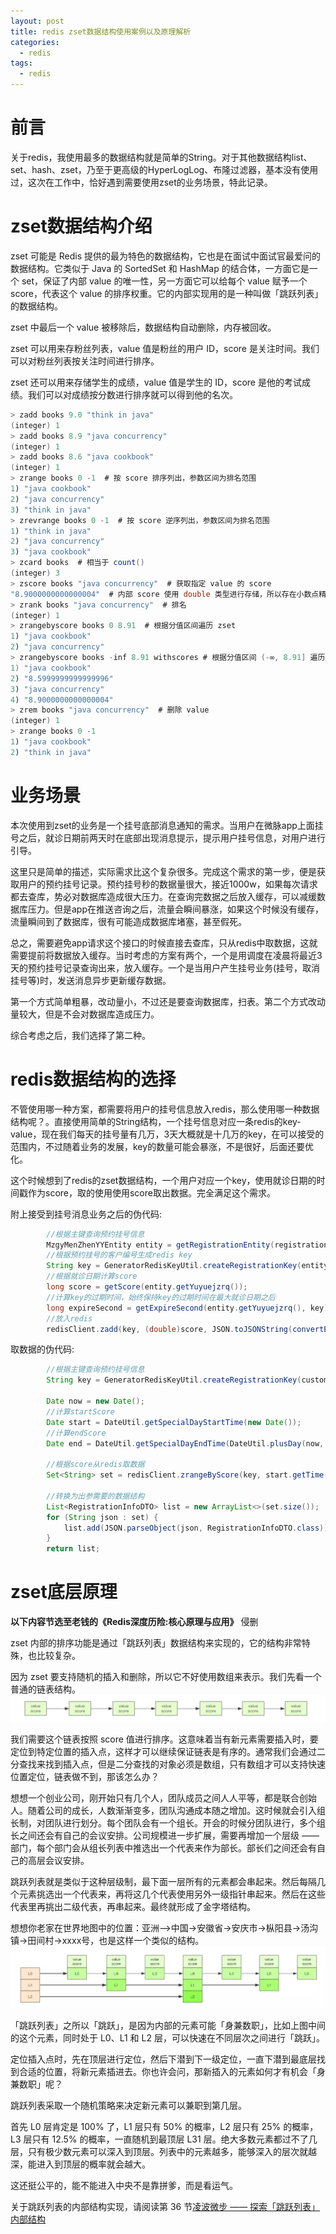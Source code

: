 ```yaml
---
layout: post
title: redis zset数据结构使用案例以及原理解析
categories: 
  - redis
tags:
  - redis
---
```


# 前言
关于redis，我使用最多的数据结构就是简单的String。对于其他数据结构list、set、hash、zset，乃至于更高级的HyperLogLog、布隆过滤器，基本没有使用过，这次在工作中，恰好遇到需要使用zset的业务场景，特此记录。
# zset数据结构介绍
zset 可能是 Redis 提供的最为特色的数据结构，它也是在面试中面试官最爱问的数据结构。它类似于 Java 的 SortedSet 和 HashMap 的结合体，一方面它是一个 set，保证了内部 value 的唯一性，另一方面它可以给每个 value 赋予一个 score，代表这个 value 的排序权重。它的内部实现用的是一种叫做「跳跃列表」的数据结构。

zset 中最后一个 value 被移除后，数据结构自动删除，内存被回收。

zset 可以用来存粉丝列表，value 值是粉丝的用户 ID，score 是关注时间。我们可以对粉丝列表按关注时间进行排序。

zset 还可以用来存储学生的成绩，value 值是学生的 ID，score 是他的考试成绩。我们可以对成绩按分数进行排序就可以得到他的名次。

<!-- more --> 

```java
> zadd books 9.0 "think in java"
(integer) 1
> zadd books 8.9 "java concurrency"
(integer) 1
> zadd books 8.6 "java cookbook"
(integer) 1
> zrange books 0 -1  # 按 score 排序列出，参数区间为排名范围
1) "java cookbook"
2) "java concurrency"
3) "think in java"
> zrevrange books 0 -1  # 按 score 逆序列出，参数区间为排名范围
1) "think in java"
2) "java concurrency"
3) "java cookbook"
> zcard books  # 相当于 count()
(integer) 3
> zscore books "java concurrency"  # 获取指定 value 的 score
"8.9000000000000004"  # 内部 score 使用 double 类型进行存储，所以存在小数点精度问题
> zrank books "java concurrency"  # 排名
(integer) 1
> zrangebyscore books 0 8.91  # 根据分值区间遍历 zset
1) "java cookbook"
2) "java concurrency"
> zrangebyscore books -inf 8.91 withscores # 根据分值区间 (-∞, 8.91] 遍历 zset，同时返回分值。inf 代表 infinite，无穷大的意思。
1) "java cookbook"
2) "8.5999999999999996"
3) "java concurrency"
4) "8.9000000000000004"
> zrem books "java concurrency"  # 删除 value
(integer) 1
> zrange books 0 -1
1) "java cookbook"
2) "think in java"
```

# 业务场景
本次使用到zset的业务是一个挂号底部消息通知的需求。当用户在微脉app上面挂号之后，就诊日期前两天时在底部出现消息提示，提示用户挂号信息，对用户进行引导。

这里只是简单的描述，实际需求比这个复杂很多。完成这个需求的第一步，便是获取用户的预约挂号记录。预约挂号秒的数据量很大，接近1000w，如果每次请求都去查库，势必对数据库造成很大压力。在查询完数据之后放入缓存，可以减缓数据库压力。但是app在推送咨询之后，流量会瞬间暴涨，如果这个时候没有缓存，流量瞬间到了数据库，很有可能造成数据库堵塞，甚至假死。

总之，需要避免app请求这个接口的时候直接去查库，只从redis中取数据，这就需要提前将数据放入缓存。当时考虑的方案有两个，一个是用调度在凌晨将最近3天的预约挂号记录查询出来，放入缓存。一个是当用户产生挂号业务(挂号，取消挂号等)时，发送消息异步更新缓存数据。

第一个方式简单粗暴，改动量小，不过还是要查询数据库，扫表。第二个方式改动量较大，但是不会对数据库造成压力。

综合考虑之后，我们选择了第二种。

# redis数据结构的选择

不管使用哪一种方案，都需要将用户的挂号信息放入redis，那么使用哪一种数据结构呢？。直接使用简单的String结构，一个挂号信息对应一条redis的key-value，现在我们每天的挂号量有几万，3天大概就是十几万的key，在可以接受的范围内，不过随着业务的发展，key的数量可能会暴涨，不是很好，后面还要优化。

这个时候想到了redis的zset数据结构，一个用户对应一个key，使用就诊日期的时间戳作为score，取的使用使用score取出数据。完全满足这个需求。

附上接受到挂号消息业务之后的伪代码:

```java
        //根据主键查询预约挂号信息
        MzgyMenZhenYYEntity entity = getRegistrationEntity(registrationId);
        //根据预约挂号的客户编号生成redis key
        String key = GeneratorRedisKeyUtil.createRegistrationKey(entity.getYuyuekhbh());
        //根据就诊日期计算score
        long score = getScore(entity.getYuyuejzrq());
        //计算key的过期时间，始终保持key的过期时间在最大就诊日期之后
        long expireSecond = getExpireSecond(entity.getYuyuejzrq(), key);
        //放入redis
        redisClient.zadd(key, (double)score, JSON.toJSONString(convertEntity2DTO(entity)), (int)expireSecond);
```

取数据的伪代码:

```java
        //根据主键查询预约挂号信息
        String key = GeneratorRedisKeyUtil.createRegistrationKey(customerId);

        Date now = new Date();
        //计算startScore
        Date start = DateUtil.getSpecialDayStartTime(new Date());
        //计算endScore
        Date end = DateUtil.getSpecialDayEndTime(DateUtil.plusDay(now, 2L));

        //根据score从redis取数据
        Set<String> set = redisClient.zrangeByScore(key, start.getTime(), end.getTime());

        //转换为出参需要的数据结构
        List<RegistrationInfoDTO> list = new ArrayList<>(set.size());
        for (String json : set) {
            list.add(JSON.parseObject(json, RegistrationInfoDTO.class));
        }
        return list;
```

# zset底层原理

**以下内容节选至老钱的《Redis深度历险:核心原理与应用》** 侵删

zset 内部的排序功能是通过「跳跃列表」数据结构来实现的，它的结构非常特殊，也比较复杂。

因为 zset 要支持随机的插入和删除，所以它不好使用数组来表示。我们先看一个普通的链表结构。
![linkedlist](images/linkedlist.png)

我们需要这个链表按照 score 值进行排序。这意味着当有新元素需要插入时，要定位到特定位置的插入点，这样才可以继续保证链表是有序的。通常我们会通过二分查找来找到插入点，但是二分查找的对象必须是数组，只有数组才可以支持快速位置定位，链表做不到，那该怎么办？

想想一个创业公司，刚开始只有几个人，团队成员之间人人平等，都是联合创始人。随着公司的成长，人数渐渐变多，团队沟通成本随之增加。这时候就会引入组长制，对团队进行划分。每个团队会有一个组长。开会的时候分团队进行，多个组长之间还会有自己的会议安排。公司规模进一步扩展，需要再增加一个层级 —— 部门，每个部门会从组长列表中推选出一个代表来作为部长。部长们之间还会有自己的高层会议安排。

跳跃列表就是类似于这种层级制，最下面一层所有的元素都会串起来。然后每隔几个元素挑选出一个代表来，再将这几个代表使用另外一级指针串起来。然后在这些代表里再挑出二级代表，再串起来。最终就形成了金字塔结构。

想想你老家在世界地图中的位置：亚洲-->中国->安徽省->安庆市->枞阳县->汤沟镇->田间村->xxxx号，也是这样一个类似的结构。
![jumplist](images/jumplist.png)

「跳跃列表」之所以「跳跃」，是因为内部的元素可能「身兼数职」，比如上图中间的这个元素，同时处于 L0、L1 和 L2 层，可以快速在不同层次之间进行「跳跃」。

定位插入点时，先在顶层进行定位，然后下潜到下一级定位，一直下潜到最底层找到合适的位置，将新元素插进去。你也许会问，那新插入的元素如何才有机会「身兼数职」呢？

跳跃列表采取一个随机策略来决定新元素可以兼职到第几层。

首先 L0 层肯定是 100% 了，L1 层只有 50% 的概率，L2 层只有 25% 的概率，L3 层只有 12.5% 的概率，一直随机到最顶层 L31 层。绝大多数元素都过不了几层，只有极少数元素可以深入到顶层。列表中的元素越多，能够深入的层次就越深，能进入到顶层的概率就会越大。

这还挺公平的，能不能进入中央不是靠拼爹，而是看运气。

关于跳跃列表的内部结构实现，请阅读第 36 节[凌波微步 —— 探索「跳跃列表」内部结构](https://juejin.im/book/5afc2e5f6fb9a07a9b362527/section/5b5ac63d5188256255299d9c)
